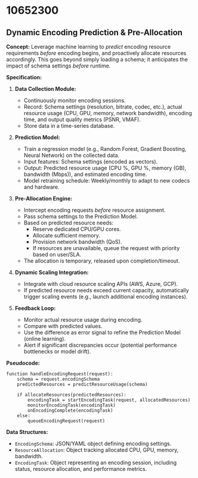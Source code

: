 # 10652300

## Dynamic Encoding Prediction & Pre-Allocation

**Concept:** Leverage machine learning to *predict* encoding resource requirements *before* encoding begins, and proactively allocate resources accordingly. This goes beyond simply loading a schema; it anticipates the impact of schema settings *before* runtime.

**Specification:**

1.  **Data Collection Module:** 
    *   Continuously monitor encoding sessions.
    *   Record: Schema settings (resolution, bitrate, codec, etc.), actual resource usage (CPU, GPU, memory, network bandwidth), encoding time, and output quality metrics (PSNR, VMAF).
    *   Store data in a time-series database.

2.  **Prediction Model:**
    *   Train a regression model (e.g., Random Forest, Gradient Boosting, Neural Network) on the collected data.
    *   Input features: Schema settings (encoded as vectors).
    *   Output: Predicted resource usage (CPU %, GPU %, memory (GB), bandwidth (Mbps)), and estimated encoding time.
    *   Model retraining schedule: Weekly/monthly to adapt to new codecs and hardware.

3.  **Pre-Allocation Engine:**
    *   Intercept encoding requests *before* resource assignment.
    *   Pass schema settings to the Prediction Model.
    *   Based on predicted resource needs:
        *   Reserve dedicated CPU/GPU cores.
        *   Allocate sufficient memory.
        *   Provision network bandwidth (QoS).
        *   If resources are unavailable, queue the request with priority based on user/SLA.
    *   The allocation is temporary, released upon completion/timeout.

4.  **Dynamic Scaling Integration:** 
    *   Integrate with cloud resource scaling APIs (AWS, Azure, GCP).
    *   If predicted resource needs exceed current capacity, automatically trigger scaling events (e.g., launch additional encoding instances).

5.  **Feedback Loop:**
    *   Monitor actual resource usage during encoding.
    *   Compare with predicted values.
    *   Use the difference as error signal to refine the Prediction Model (online learning).
    *   Alert if significant discrepancies occur (potential performance bottlenecks or model drift).

**Pseudocode:**

```
function handleEncodingRequest(request):
    schema = request.encodingSchema
    predictedResources = predictResourceUsage(schema)

    if allocateResources(predictedResources):
        encodingTask = startEncodingTask(request, allocatedResources)
        monitorEncodingTask(encodingTask)
        onEncodingComplete(encodingTask)
    else:
        queueEncodingRequest(request)
```

**Data Structures:**

*   `EncodingSchema`: JSON/YAML object defining encoding settings.
*   `ResourceAllocation`: Object tracking allocated CPU, GPU, memory, bandwidth.
*   `EncodingTask`: Object representing an encoding session, including status, resource allocation, and performance metrics.